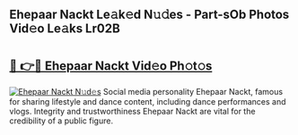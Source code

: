 ## Ehepaar Nackt Le𝚊k𝚎d N𝚞𝚍es - Part-sOb Photos Vid𝚎o Le𝚊ks Lr02B

# <h2><a href="http://fb7c78.evod.top/?m=Ehepaar+Nackt">🔗 👉🔴 Ehepaar Nackt Vid𝚎o Ph𝚘t𝚘s</a></h2>

[![Ehepaar Nackt N𝚞d𝚎s](https://i.imgur.com/8V9OHl7.gif)](http://fb7c78.evod.top/?m=Ehepaar+Nackt)
Social media personality Ehepaar Nackt, famous for sharing lifestyle and dance content, including dance performances and vlogs. Integrity and trustworthiness Ehepaar Nackt are vital for the credibility of a public figure. 
